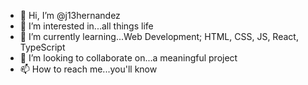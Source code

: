 - 👋 Hi, I’m @j13hernandez
- 👀 I’m interested in...all things life
- 🌱 I’m currently learning...Web Development; HTML, CSS, JS, React, TypeScript
- 💞️ I’m looking to collaborate on...a meaningful project
- 📫 How to reach me...you'll know

<!---
j13hernandez/j13hernandez is a ✨ special ✨ repository because its `README.md` (this file) appears on your GitHub profile.
You can click the Preview link to take a look at your changes.
--->
